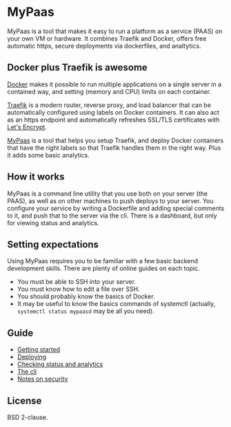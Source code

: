 # MyPaas

MyPaas is a tool that makes it easy to run a platform as a service (PAAS)
on your own VM or hardware. It combines Traefik and Docker, offers free
automatic https, secure deployments via dockerfiles, and analtytics.


## Docker plus Traefik is awesome

[Docker](https://en.wikipedia.org/wiki/Docker_(software)) makes it
possible to run multiple applications on a single server in a contained
way, and setting (memory and CPU) limits on each container.

[Traefik](https://traefik.io/) is a modern router, reverse proxy, and
load balancer that can be automatically configured using labels on
Docker containers. It can also act as an https endpoint and
automatically refreshes SSL/TLS certificates with [Let's Encrypt](https://letsencrypt.org/).

[MyPaas](https://github.com/almarklein/mypaas) is a tool that helps you
setup Traefik, and deploy Docker containers that have the right labels
so that Traefik handles them in the right way. Plus it adds some
basic analytics.


## How it works

MyPaas is a command line utility that you use both on your server (the
PAAS), as well as on other machines to push deploys to your server. You
configure your service by writing a Dockerfile and adding special
comments to it, and push that to the server via the cli.
There is a dashboard, but only for viewing status and analytics.


## Setting expectations

Using MyPaas requires you to be familiar with a few basic backend
development skills. There are plenty of online guides on each topic.

* You must be able to SSH into your server.
* You must know how to edit a file over SSH.
* You should probably know the basics of Docker.
* It may be useful to know the basics commands of systemctl
  (actually, `systemctl status mypaasd` may be all you need).


## Guide

* [Getting started](docs/gettingstarted.md)
* [Deploying](docs/deploying.md)
* [Checking status and analytics](status.md)
* [The cli](docs/cli.md)
* [Notes on security](docs/security.md)


## License

BSD 2-clause.
